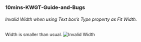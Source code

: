 ### 10mins-KWGT-Guide-and-Bugs



###### Invalid Width when using Text box’s Type property as Fit Width.
Width is smaller than usual.
![Invalid Width](https://s3.imgcdn.dev/ITqxB.png)
